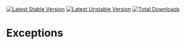 [![Latest Stable Version](https://poser.pugx.org/mindy/exception/v/stable.png)](https://packagist.org/packages/mindy/exception)
[![Latest Unstable Version](https://poser.pugx.org/mindy/exception/v/unstable.png)](https://packagist.org/packages/mindy/exception)
[![Total Downloads](https://poser.pugx.org/mindy/exception/downloads.png)](https://packagist.org/packages/mindy/exception)

Exceptions
==========
